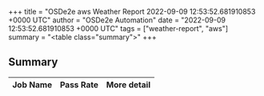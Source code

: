 +++
title = "OSDe2e aws Weather Report 2022-09-09 12:53:52.681910853 +0000 UTC"
author = "OSDe2e Automation"
date = "2022-09-09 12:53:52.681910853 +0000 UTC"
tags = ["weather-report", "aws"]
summary = "<table class=\"summary\"></table>"
+++
## Summary

| Job Name | Pass Rate | More detail |
|----------|-----------|-------------|




